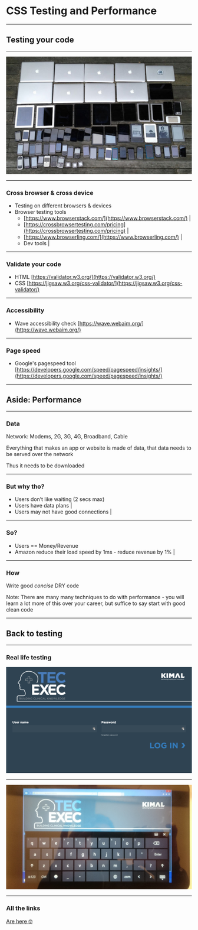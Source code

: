 # CSS Testing and Performance
---

## Testing your code

---

![Lots and lots of devices](day05/01TestingAndPerformance/devices.png)

---

### Cross browser & cross device

- Testing on different browsers & devices
- Browser testing tools
	- [https://www.browserstack.com/](https://www.browserstack.com/) |
	- [https://crossbrowsertesting.com/pricing](https://crossbrowsertesting.com/pricing) |
	- [https://www.browserling.com/](https://www.browserling.com/) |
	- Dev tools |

---

### Validate your code

- HTML [https://validator.w3.org/](https://validator.w3.org/)
- CSS [https://jigsaw.w3.org/css-validator/](https://jigsaw.w3.org/css-validator/)

---

### Accessibility

- Wave accessibility check [https://wave.webaim.org/](https://wave.webaim.org/)

---

### Page speed

- Google's pagespeed tool [https://developers.google.com/speed/pagespeed/insights/](https://developers.google.com/speed/pagespeed/insights/)

---

## Aside: Performance

---

### Data

Network: Modems, 2G, 3G, 4G, Broadband, Cable

Everything that makes an app or website is made of data, that data needs to be served over the network

Thus it needs to be downloaded

---

### But why tho?

- Users don’t like waiting (2 secs max)
- Users have data plans |
- Users may not have good connections |

---

### So?

- Users == Money/Revenue
- Amazon reduce their load speed by 1ms - reduce revenue by 1% |

---

### How

Write good *concise* DRY code

Note: There are many many techniques to do with performance - you will learn a lot more of this over your career, but suffice to say start with good clean code

---

## Back to testing

---

### Real life testing

![App design](day05/01TestingAndPerformance/app.png)

---

![App on tablet](day05/01TestingAndPerformance/appTab.png)

---

### All the links

[Are here 🤓](https://github.com/develop-me/fellowship-wk1-beg-html-css/blob/master/day05/01TestingAndPerformance/README.md)







